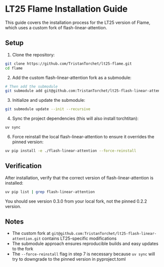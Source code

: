 # LT25 Flame Installation Guide

This guide covers the installation process for the LT25 version of Flame, which uses a custom fork of flash-linear-attention.

## Setup

1. Clone the repository:
```bash
git clone https://github.com/TristanTorchet/lt25-flame.git
cd flame
```

2. Add the custom flash-linear-attention fork as a submodule:
```bash
# Then add the submodule
git submodule add git@github.com:TristanTorchet/lt25-flash-linear-attention.git flash-linear-attention
```

3. Initialize and update the submodule:
```bash
git submodule update --init --recursive
```

4. Sync the project dependencies (this will also install torchtitan):
```bash
uv sync
```

6. Force reinstall the local flash-linear-attention to ensure it overrides the pinned version:
```bash
uv pip install -e ./flash-linear-attention --force-reinstall
```

## Verification

After installation, verify that the correct version of flash-linear-attention is installed:
```bash
uv pip list | grep flash-linear-attention
```

You should see version 0.3.0 from your local fork, not the pinned 0.2.2 version.

## Notes

- The custom fork at `git@github.com:TristanTorchet/lt25-flash-linear-attention.git` contains LT25-specific modifications
- The submodule approach ensures reproducible builds and easy updates to the fork
- The `--force-reinstall` flag in step 7 is necessary because `uv sync` will try to downgrade to the pinned version in pyproject.toml